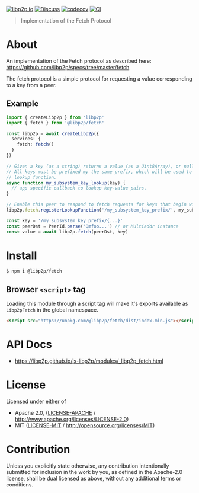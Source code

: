 [![libp2p.io](https://img.shields.io/badge/project-libp2p-yellow.svg?style=flat-square)](http://libp2p.io/)
[![Discuss](https://img.shields.io/discourse/https/discuss.libp2p.io/posts.svg?style=flat-square)](https://discuss.libp2p.io)
[![codecov](https://img.shields.io/codecov/c/github/libp2p/js-libp2p.svg?style=flat-square)](https://codecov.io/gh/libp2p/js-libp2p)
[![CI](https://img.shields.io/github/actions/workflow/status/libp2p/js-libp2p/main.yml?branch=main\&style=flat-square)](https://github.com/libp2p/js-libp2p/actions/workflows/main.yml?query=branch%3Amain)

> Implementation of the Fetch Protocol

# About

An implementation of the Fetch protocol as described here: <https://github.com/libp2p/specs/tree/master/fetch>

The fetch protocol is a simple protocol for requesting a value corresponding to a key from a peer.

## Example

```typescript
import { createLibp2p } from 'libp2p'
import { fetch } from '@libp2p/fetch'

const libp2p = await createLibp2p({
  services: {
    fetch: fetch()
  }
})

// Given a key (as a string) returns a value (as a Uint8Array), or null if the key isn't found.
// All keys must be prefixed my the same prefix, which will be used to find the appropriate key
// lookup function.
async function my_subsystem_key_lookup(key) {
  // app specific callback to lookup key-value pairs.
}

// Enable this peer to respond to fetch requests for keys that begin with '/my_subsystem_key_prefix/'
libp2p.fetch.registerLookupFunction('/my_subsystem_key_prefix/', my_subsystem_key_lookup)

const key = '/my_subsystem_key_prefix/{...}'
const peerDst = PeerId.parse('Qmfoo...') // or Multiaddr instance
const value = await libp2p.fetch(peerDst, key)
```

# Install

```console
$ npm i @libp2p/fetch
```

## Browser `<script>` tag

Loading this module through a script tag will make it's exports available as `Libp2pFetch` in the global namespace.

```html
<script src="https://unpkg.com/@libp2p/fetch/dist/index.min.js"></script>
```

# API Docs

- <https://libp2p.github.io/js-libp2p/modules/_libp2p_fetch.html>

# License

Licensed under either of

- Apache 2.0, ([LICENSE-APACHE](LICENSE-APACHE) / <http://www.apache.org/licenses/LICENSE-2.0>)
- MIT ([LICENSE-MIT](LICENSE-MIT) / <http://opensource.org/licenses/MIT>)

# Contribution

Unless you explicitly state otherwise, any contribution intentionally submitted for inclusion in the work by you, as defined in the Apache-2.0 license, shall be dual licensed as above, without any additional terms or conditions.
